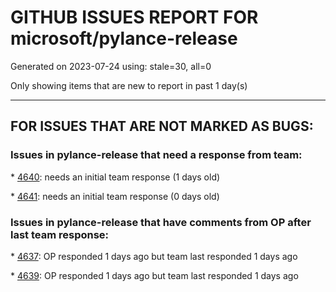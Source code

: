 
# GITHUB ISSUES REPORT FOR microsoft/pylance-release


Generated on 2023-07-24 using: stale=30, all=0


Only showing items that are new to report in past 1 day(s)


---

## FOR ISSUES THAT ARE NOT MARKED AS BUGS:


### Issues in pylance-release that need a response from team:


\* [4640](https://github.com/microsoft/pylance-release/issues/4640 "Language server is not starting"): needs an initial team response (1 days old)

\* [4641](https://github.com/microsoft/pylance-release/issues/4641 "Inconsistency between inlay hint and implied type with recursive type"): needs an initial team response (0 days old)

### Issues in pylance-release that have comments from OP after last team response:


\* [4637](https://github.com/microsoft/pylance-release/issues/4637 "Pylance not indexing all files and symbols for sqlalchemy even with package depth of 4"): OP responded 1 days ago but team last responded 1 days ago

\* [4639](https://github.com/microsoft/pylance-release/issues/4639 "Code marked as unreachable even it is not"): OP responded 1 days ago but team last responded 1 days ago
